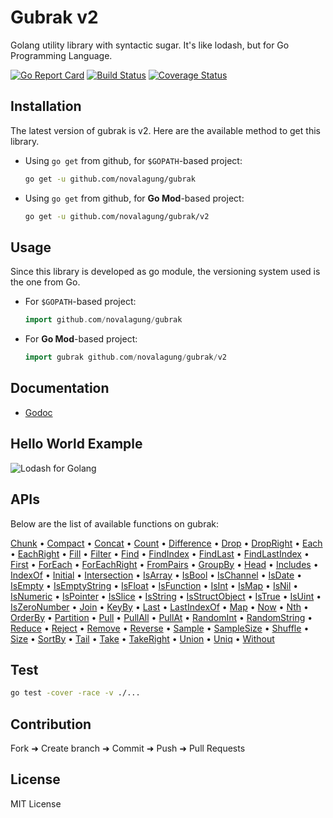 # Gubrak v2

Golang utility library with syntactic sugar. It's like lodash, but for Go Programming Language.

[![Go Report Card](https://goreportcard.com/badge/github.com/novalagung/gubrak?nocache=1)](https://goreportcard.com/report/github.com/novalagung/gubrak?nocache=1)
[![Build Status](https://travis-ci.org/novalagung/gubrak.svg?branch=master)](https://travis-ci.org/novalagung/gubrak)
[![Coverage Status](https://coveralls.io/repos/github/novalagung/gubrak/badge.svg?branch=master)](https://coveralls.io/github/novalagung/gubrak?branch=master)

## Installation

The latest version of gubrak is v2. Here are the available method to get this library.

- Using `go get` from github, for `$GOPATH`-based project:

    ```bash
    go get -u github.com/novalagung/gubrak
    ```

- Using `go get` from github, for **Go Mod**-based project:

    ```bash
    go get -u github.com/novalagung/gubrak/v2
    ```

## Usage

Since this library is developed as go module, the versioning system used is the one from Go.

- For `$GOPATH`-based project:

    ```go
    import github.com/novalagung/gubrak
    ```

- For **Go Mod**-based project:

    ```go
    import gubrak github.com/novalagung/gubrak/v2
    ```

## Documentation

 - [Godoc](https://godoc.org/github.com/novalagung/gubrak)

## Hello World Example

![Lodash for Golang](https://i.imgur.com/bvT1gVM.jpg)

## APIs

Below are the list of available functions on gubrak:

[Chunk](https://godoc.org/github.com/novalagung/gubrak#Chunk) • [Compact](https://godoc.org/github.com/novalagung/gubrak#Compact) • [Concat](https://godoc.org/github.com/novalagung/gubrak#Concat) • [Count](https://godoc.org/github.com/novalagung/gubrak#Count) • [Difference](https://godoc.org/github.com/novalagung/gubrak#Difference) • [Drop](https://godoc.org/github.com/novalagung/gubrak#Drop) • [DropRight](https://godoc.org/github.com/novalagung/gubrak#DropRight) • [Each](https://godoc.org/github.com/novalagung/gubrak#Each) • [EachRight](https://godoc.org/github.com/novalagung/gubrak#EachRight) • [Fill](https://godoc.org/github.com/novalagung/gubrak#Fill) • [Filter](https://godoc.org/github.com/novalagung/gubrak#Filter) • [Find](https://godoc.org/github.com/novalagung/gubrak#Find) • [FindIndex](https://godoc.org/github.com/novalagung/gubrak#FindIndex) • [FindLast](https://godoc.org/github.com/novalagung/gubrak#FindLast) • [FindLastIndex](https://godoc.org/github.com/novalagung/gubrak#FindLastIndex) • [First](https://godoc.org/github.com/novalagung/gubrak#First) • [ForEach](https://godoc.org/github.com/novalagung/gubrak#ForEach) • [ForEachRight](https://godoc.org/github.com/novalagung/gubrak#ForEachRight) • [FromPairs](https://godoc.org/github.com/novalagung/gubrak#FromPairs) • [GroupBy](https://godoc.org/github.com/novalagung/gubrak#GroupBy) • [Head](https://godoc.org/github.com/novalagung/gubrak#Head) • [Includes](https://godoc.org/github.com/novalagung/gubrak#Includes) • [IndexOf](https://godoc.org/github.com/novalagung/gubrak#IndexOf) • [Initial](https://godoc.org/github.com/novalagung/gubrak#Initial) • [Intersection](https://godoc.org/github.com/novalagung/gubrak#Intersection) • [IsArray](https://godoc.org/github.com/novalagung/gubrak#IsArray) • [IsBool](https://godoc.org/github.com/novalagung/gubrak#IsBool) • [IsChannel](https://godoc.org/github.com/novalagung/gubrak#IsChannel) • [IsDate](https://godoc.org/github.com/novalagung/gubrak#IsDate) • [IsEmpty](https://godoc.org/github.com/novalagung/gubrak#IsEmpty) • [IsEmptyString](https://godoc.org/github.com/novalagung/gubrak#IsEmptyString) • [IsFloat](https://godoc.org/github.com/novalagung/gubrak#IsFloat) • [IsFunction](https://godoc.org/github.com/novalagung/gubrak#IsFunction) • [IsInt](https://godoc.org/github.com/novalagung/gubrak#IsInt) • [IsMap](https://godoc.org/github.com/novalagung/gubrak#IsMap) • [IsNil](https://godoc.org/github.com/novalagung/gubrak#IsNil) • [IsNumeric](https://godoc.org/github.com/novalagung/gubrak#IsNumeric) • [IsPointer](https://godoc.org/github.com/novalagung/gubrak#IsPointer) • [IsSlice](https://godoc.org/github.com/novalagung/gubrak#IsSlice) • [IsString](https://godoc.org/github.com/novalagung/gubrak#IsString) • [IsStructObject](https://godoc.org/github.com/novalagung/gubrak#IsStructObject) • [IsTrue](https://godoc.org/github.com/novalagung/gubrak#IsTrue) • [IsUint](https://godoc.org/github.com/novalagung/gubrak#IsUint) • [IsZeroNumber](https://godoc.org/github.com/novalagung/gubrak#IsZeroNumber) • [Join](https://godoc.org/github.com/novalagung/gubrak#Join) • [KeyBy](https://godoc.org/github.com/novalagung/gubrak#KeyBy) • [Last](https://godoc.org/github.com/novalagung/gubrak#Last) • [LastIndexOf](https://godoc.org/github.com/novalagung/gubrak#LastIndexOf) • [Map](https://godoc.org/github.com/novalagung/gubrak#Map) • [Now](https://godoc.org/github.com/novalagung/gubrak#Now) • [Nth](https://godoc.org/github.com/novalagung/gubrak#Nth) • [OrderBy](https://godoc.org/github.com/novalagung/gubrak#OrderBy) • [Partition](https://godoc.org/github.com/novalagung/gubrak#Partition) • [Pull](https://godoc.org/github.com/novalagung/gubrak#Pull) • [PullAll](https://godoc.org/github.com/novalagung/gubrak#PullAll) • [PullAt](https://godoc.org/github.com/novalagung/gubrak#PullAt) • [RandomInt](https://godoc.org/github.com/novalagung/gubrak#RandomInt) • [RandomString](https://godoc.org/github.com/novalagung/gubrak#RandomString) • [Reduce](https://godoc.org/github.com/novalagung/gubrak#Reduce) • [Reject](https://godoc.org/github.com/novalagung/gubrak#Reject) • [Remove](https://godoc.org/github.com/novalagung/gubrak#Remove) • [Reverse](https://godoc.org/github.com/novalagung/gubrak#Reverse) • [Sample](https://godoc.org/github.com/novalagung/gubrak#Sample) • [SampleSize](https://godoc.org/github.com/novalagung/gubrak#SampleSize) • [Shuffle](https://godoc.org/github.com/novalagung/gubrak#Shuffle) • [Size](https://godoc.org/github.com/novalagung/gubrak#Size) • [SortBy](https://godoc.org/github.com/novalagung/gubrak#SortBy) • [Tail](https://godoc.org/github.com/novalagung/gubrak#Tail) • [Take](https://godoc.org/github.com/novalagung/gubrak#Take) • [TakeRight](https://godoc.org/github.com/novalagung/gubrak#TakeRight) • [Union](https://godoc.org/github.com/novalagung/gubrak#Union) • [Uniq](https://godoc.org/github.com/novalagung/gubrak#Uniq) • [Without](https://godoc.org/github.com/novalagung/gubrak#Without)

## Test

```bash
go test -cover -race -v ./... 
```

## Contribution

Fork ➜ Create branch ➜ Commit ➜ Push ➜ Pull Requests

## License

MIT License
